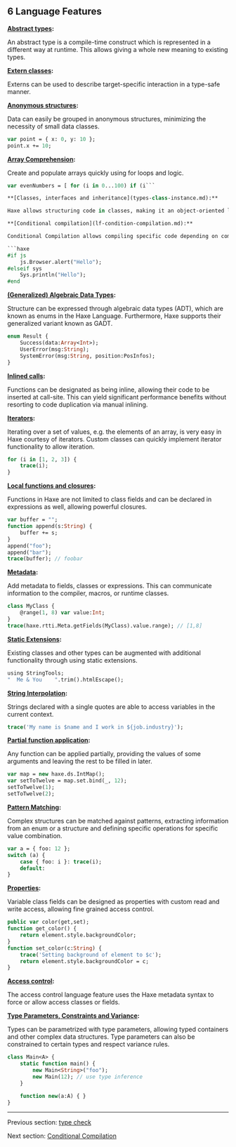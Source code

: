 ## 6 Language Features

**[Abstract types](types-abstract.md):**

An abstract type is a compile-time construct which is represented in a different way at runtime. This allows giving a whole new meaning to existing types.

**[Extern classes](lf-externs.md):**

Externs can be used to describe target-specific interaction in a type-safe manner.

**[Anonymous structures](types-anonymous-structure.md):**

Data can easily be grouped in anonymous structures, minimizing the necessity of small data classes.

```haxe
var point = { x: 0, y: 10 };
point.x += 10;
```

**[Array Comprehension](lf-array-comprehension.md):**

Create and populate arrays quickly using for loops and logic.

```haxe
var evenNumbers = [ for (i in 0...100) if (i```

**[Classes, interfaces and inheritance](types-class-instance.md):**

Haxe allows structuring code in classes, making it an object-oriented language. Common related features known from languages such as Java are supported, including inheritance and interfaces.

**[Conditional compilation](lf-condition-compilation.md):**

Conditional Compilation allows compiling specific code depending on compilation parameters. This is instrumental for abstracting target-specific differences, but can also be used for other purposes, such as more detailed debugging.

```haxe
#if js
    js.Browser.alert("Hello");
#elseif sys
    Sys.println("Hello");
#end
```

**[(Generalized) Algebraic Data Types](types-enum-instance.md):**

Structure can be expressed through algebraic data types (ADT), which are known as enums in the Haxe Language. Furthermore, Haxe supports their generalized variant known as GADT.

```haxe
enum Result {
    Success(data:Array<Int>);
    UserError(msg:String);
    SystemError(msg:String, position:PosInfos);
}
```

**[Inlined calls](class-field-inline.md):**

Functions can be designated as being inline, allowing their code to be inserted at call-site. This can yield significant performance benefits without resorting to code duplication via manual inlining.

**[Iterators](lf-iterators.md):**

Iterating over a set of values, e.g. the elements of an array, is very easy in Haxe courtesy of iterators. Custom classes can quickly implement iterator functionality to allow iteration.

```haxe
for (i in [1, 2, 3]) {
    trace(i);
}
```

**[Local functions and closures](expression-function.md):**

Functions in Haxe are not limited to class fields and can be declared in expressions as well, allowing powerful closures.

```haxe
var buffer = "";
function append(s:String) {
    buffer += s;
}
append("foo");
append("bar");
trace(buffer); // foobar
```

**[Metadata](lf-metadata.md):**

Add metadata to fields, classes or expressions. This can communicate information to the compiler, macros, or runtime classes.

```haxe
class MyClass {
    @range(1, 8) var value:Int;
}
trace(haxe.rtti.Meta.getFields(MyClass).value.range); // [1,8]
```

**[Static Extensions](lf-static-extension.md):**

Existing classes and other types can be augmented with additional functionality through using static extensions.

```haxe
using StringTools;
"  Me & You    ".trim().htmlEscape();
```

**[String Interpolation](lf-string-interpolation.md):**

Strings declared with a single quotes are able to access variables in the current context.

```haxe
trace('My name is $name and I work in ${job.industry}');
```

**[Partial function application](lf-function-bindings.md):**

Any function can be applied partially, providing the values of some arguments and leaving the rest to be filled in later.

```haxe
var map = new haxe.ds.IntMap();
var setToTwelve = map.set.bind(_, 12);
setToTwelve(1);
setToTwelve(2);
```

**[Pattern Matching](lf-pattern-matching.md):**

Complex structures can be matched against patterns, extracting information from an enum or a structure and defining specific operations for specific value combination.

```haxe
var a = { foo: 12 };
switch (a) {
    case { foo: i }: trace(i);
    default:
}
```

**[Properties](class-field-property.md):**

Variable class fields can be designed as properties with custom read and write access, allowing fine grained access control.
```haxe
public var color(get,set);
function get_color() {
    return element.style.backgroundColor;
}
function set_color(c:String) {
    trace('Setting background of element to $c');
    return element.style.backgroundColor = c;
}
```

**[Access control](lf-access-control.md):**

The access control language feature uses the Haxe metadata syntax to force or allow access classes or fields.

**[Type Parameters, Constraints and Variance](type-system-type-parameters.md):**

Types can be parametrized with type parameters, allowing typed containers and other complex data structures. Type parameters can also be constrained to certain types and respect variance rules.

```haxe
class Main<A> {
    static function main() {
        new Main<String>("foo");
        new Main(12); // use type inference
    }

    function new(a:A) { }
}
```

---

Previous section: [type check](expression-type-check.md)

Next section: [Conditional Compilation](lf-condition-compilation.md)